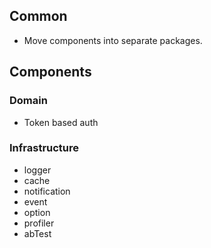 ## Common
* Move components into separate packages.

## Components

### Domain
* Token based auth

### Infrastructure
* logger
* cache
* notification
* event
* option
* profiler
* abTest



